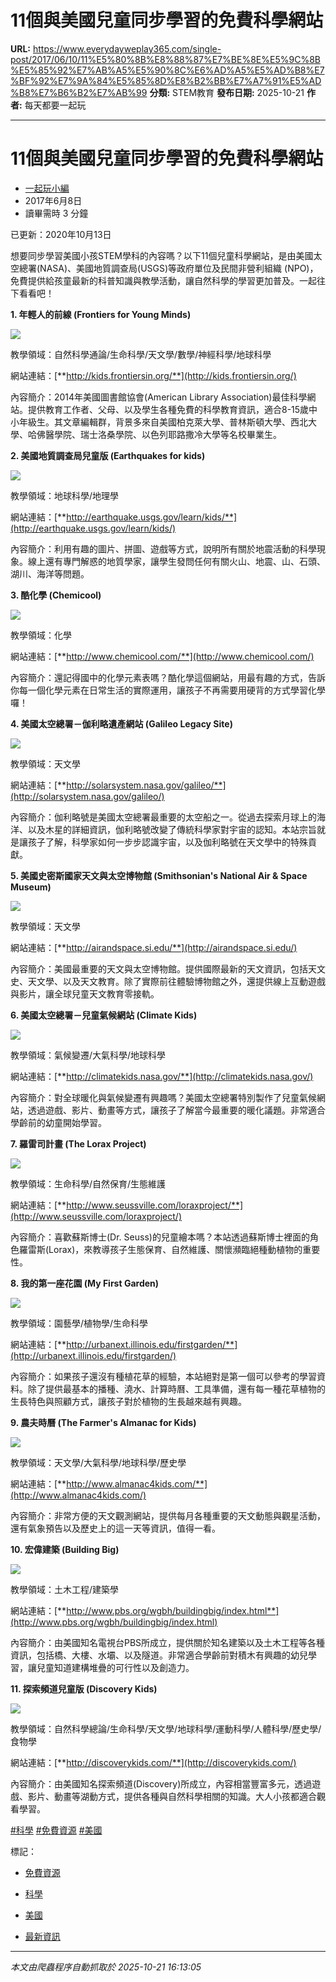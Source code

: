 # 11個與美國兒童同步學習的免費科學網站

**URL:** https://www.everydayweplay365.com/single-post/2017/06/10/11%E5%80%8B%E8%88%87%E7%BE%8E%E5%9C%8B%E5%85%92%E7%AB%A5%E5%90%8C%E6%AD%A5%E5%AD%B8%E7%BF%92%E7%9A%84%E5%85%8D%E8%B2%BB%E7%A7%91%E5%AD%B8%E7%B6%B2%E7%AB%99
**分類:** STEM教育
**發布日期:** 2025-10-21
**作者:** 每天都要一起玩

---

# 11個與美國兒童同步學習的免費科學網站

  * [一起玩小編](https://www.everydayweplay365.com/profile/7ed3b36a-475d-4d3d-b219-ead5fbbcccf1/profile)
  * 2017年6月8日
  * 讀畢需時 3 分鐘



已更新：2020年10月13日

想要同步學習美國小孩STEM學科的內容嗎？以下11個兒童科學網站，是由美國太空總署(NASA)、美國地質調查局(USGS)等政府單位及民間非營利組織 (NPO)，免費提供給孩童最新的科普知識與教學活動，讓自然科學的學習更加普及。一起往下看看吧！

**1\. 年輕人的前線 (Frontiers for Young Minds)**

![](https://static.wixstatic.com/media/d57202_f080402bcbef4b8cbbb2d4273949fb76~mv2.png/v1/fill/w_49,h_19,al_c,q_85,usm_0.66_1.00_0.01,blur_2,enc_avif,quality_auto/d57202_f080402bcbef4b8cbbb2d4273949fb76~mv2.png)

教學領域：自然科學通論/生命科學/天文學/數學/神經科學/地球科學

網站連結：[**http://kids.frontiersin.org/**](http://kids.frontiersin.org/)

內容簡介：2014年美國圖書館協會(American Library Association)最佳科學網站。提供教育工作者、父母、以及學生各種免費的科學教育資訊，適合8-15歲中小年級生。其文章編輯群，背景多來自美國柏克萊大學、普林斯頓大學、西北大學、哈佛醫學院、瑞士洛桑學院、以色列耶路撒冷大學等名校畢業生。

**2\. 美國地質調查局兒童版 (Earthquakes for kids)**

![](https://static.wixstatic.com/media/d57202_75ce607958d9434690ca278bfce03e43~mv2.png/v1/fill/w_122,h_90,al_c,q_85,usm_0.66_1.00_0.01,blur_2,enc_avif,quality_auto/d57202_75ce607958d9434690ca278bfce03e43~mv2.png)

教學領域：地球科學/地理學

網站連結：[**http://earthquake.usgs.gov/learn/kids/**](http://earthquake.usgs.gov/learn/kids/)

內容簡介：利用有趣的圖片、拼圖、遊戲等方式，說明所有關於地震活動的科學現象。線上還有專門解惑的地質學家，讓學生發問任何有關火山、地震、山、石頭、湖川、海洋等問題。

**3\. 酷化學 (Chemicool)**

![](https://static.wixstatic.com/media/d57202_9b9118a1694a43788713fae207597a94~mv2.png/v1/fill/w_75,h_46,al_c,q_85,usm_0.66_1.00_0.01,blur_2,enc_avif,quality_auto/d57202_9b9118a1694a43788713fae207597a94~mv2.png)

教學領域：化學

網站連結：[**http://www.chemicool.com/**](http://www.chemicool.com/)

內容簡介：還記得國中的化學元素表嗎？酷化學這個網站，用最有趣的方式，告訴你每一個化學元素在日常生活的實際運用，讓孩子不再需要用硬背的方式學習化學囉！

**4\. 美國太空總署－伽利略遺產網站 (Galileo Legacy Site)**

![](https://static.wixstatic.com/media/d57202_3a0cffe6e96b4220b4205fabb430cc6d~mv2.png/v1/fill/w_67,h_54,al_c,q_85,usm_0.66_1.00_0.01,blur_2,enc_avif,quality_auto/d57202_3a0cffe6e96b4220b4205fabb430cc6d~mv2.png)

教學領域：天文學

網站連結：[**http://solarsystem.nasa.gov/galileo/**](http://solarsystem.nasa.gov/galileo/)

內容簡介：伽利略號是美國太空總署最重要的太空船之一。從過去探索月球上的海洋、以及木星的詳細資訊，伽利略號改變了傳統科學家對宇宙的認知。本站宗旨就是讓孩子了解，科學家如何一步步認識宇宙，以及伽利略號在天文學中的特殊貢獻。

**5\. 美國史密斯國家天文與太空博物館 (Smithsonian's National Air & Space Museum)**

![](https://static.wixstatic.com/media/d57202_8b582c5561fe4ee08dbd27e92316021f~mv2.png/v1/fill/w_75,h_62,al_c,q_85,usm_0.66_1.00_0.01,blur_2,enc_avif,quality_auto/d57202_8b582c5561fe4ee08dbd27e92316021f~mv2.png)

教學領域：天文學

網站連結：[**http://airandspace.si.edu/**](http://airandspace.si.edu/)

內容簡介：美國最重要的天文與太空博物館。提供國際最新的天文資訊，包括天文史、天文學、以及天文教育。除了實際前往體驗博物館之外，還提供線上互動遊戲與影片，讓全球兒童天文教育零接軌。

**6\. 美國太空總署－兒童氣候網站 (Climate Kids)**

![](https://static.wixstatic.com/media/d57202_e1e7365597a44b499063d265a2d85d90~mv2.png/v1/fill/w_75,h_71,al_c,q_85,usm_0.66_1.00_0.01,blur_2,enc_avif,quality_auto/d57202_e1e7365597a44b499063d265a2d85d90~mv2.png)

教學領域：氣候變遷/大氣科學/地球科學

網站連結：[**http://climatekids.nasa.gov/**](http://climatekids.nasa.gov/)

內容簡介：對全球暖化與氣候變遷有興趣嗎？美國太空總署特別製作了兒童氣候網站，透過遊戲、影片、動畫等方式，讓孩子了解當今最重要的暖化議題。非常適合學齡前的幼童開始學習。

**7\. 羅雷司計畫 (The Lorax Project)**

![](https://static.wixstatic.com/media/d57202_4cc9761c23ba4f96a0af0fad589d3710~mv2.png/v1/fill/w_75,h_61,al_c,q_85,usm_0.66_1.00_0.01,blur_2,enc_avif,quality_auto/d57202_4cc9761c23ba4f96a0af0fad589d3710~mv2.png)

教學領域：生命科學/自然保育/生態維護

網站連結：[**http://www.seussville.com/loraxproject/**](http://www.seussville.com/loraxproject/)

內容簡介：喜歡蘇斯博士(Dr. Seuss)的兒童繪本嗎？本站透過蘇斯博士裡面的角色羅雷斯(Lorax)，來教導孩子生態保育、自然維護、關懷瀕臨絕種動植物的重要性。

**8\. 我的第一座花園 (My First Garden)**

![](https://static.wixstatic.com/media/d57202_455d838381c242e5a26d327a8b08e74d~mv2.png/v1/fill/w_75,h_52,al_c,q_85,usm_0.66_1.00_0.01,blur_2,enc_avif,quality_auto/d57202_455d838381c242e5a26d327a8b08e74d~mv2.png)

教學領域：園藝學/植物學/生命科學

網站連結：[**http://urbanext.illinois.edu/firstgarden/**](http://urbanext.illinois.edu/firstgarden/)

內容簡介：如果孩子還沒有種植花草的經驗，本站絕對是第一個可以參考的學習資料。除了提供最基本的播種、澆水、計算時曆、工具準備，還有每一種花草植物的生長特色與照顧方式，讓孩子對於植物的生長越來越有興趣。

**9\. 農夫時曆 (The Farmer's Almanac for Kids)**

![](https://static.wixstatic.com/media/d57202_f34a31c39fcb47098e42a6e3cfedcd93~mv2.png/v1/fill/w_75,h_46,al_c,q_85,usm_0.66_1.00_0.01,blur_2,enc_avif,quality_auto/d57202_f34a31c39fcb47098e42a6e3cfedcd93~mv2.png)

教學領域：天文學/大氣科學/地球科學/歷史學

網站連結：[**http://www.almanac4kids.com/**](http://www.almanac4kids.com/)

內容簡介：非常方便的天文觀測網站，提供每月各種重要的天文動態與觀星活動，還有氣象預告以及歷史上的這一天等資訊，值得一看。

**10\. 宏偉建築 (Building Big)**

![](https://static.wixstatic.com/media/d57202_c7c1dcf2b0ce4468a41c3a8b2e1eac84~mv2.png/v1/fill/w_75,h_43,al_c,q_85,usm_0.66_1.00_0.01,blur_2,enc_avif,quality_auto/d57202_c7c1dcf2b0ce4468a41c3a8b2e1eac84~mv2.png)

教學領域：土木工程/建築學

網站連結：[**http://www.pbs.org/wgbh/buildingbig/index.html**](http://www.pbs.org/wgbh/buildingbig/index.html)

內容簡介：由美國知名電視台PBS所成立，提供關於知名建築以及土木工程等各種資訊，包括橋、大樓、水壩、以及隧道。非常適合學齡前對積木有興趣的幼兒學習，讓兒童知道建構堆疊的可行性以及創造力。

**11\. 探索頻道兒童版 (Discovery Kids)**

![](https://static.wixstatic.com/media/d57202_5db5ef3cca9e44f9bdc2f3ea59555b57~mv2.png/v1/fill/w_75,h_43,al_c,q_85,usm_0.66_1.00_0.01,blur_2,enc_avif,quality_auto/d57202_5db5ef3cca9e44f9bdc2f3ea59555b57~mv2.png)

教學領域：自然科學總論/生命科學/天文學/地球科學/運動科學/人體科學/歷史學/食物學

網站連結：[**http://discoverykids.com/**](http://discoverykids.com/)

內容簡介：由美國知名探索頻道(Discovery)所成立，內容相當豐富多元，透過遊戲、影片、動畫等湖動方式，提供各種與自然科學相關的知識。大人小孩都適合觀看學習。

[#科學](https://www.everydayweplay365.com/home/hashtags/科學) [#免費資源](https://www.everydayweplay365.com/home/hashtags/免費資源) [#美國](https://www.everydayweplay365.com/home/hashtags/美國)

標記：

  * [免費資源](https://www.everydayweplay365.com/home/tags/免費資源)
  * [科學](https://www.everydayweplay365.com/home/tags/科學)
  * [美國](https://www.everydayweplay365.com/home/tags/美國)



  * [最新資訊](https://www.everydayweplay365.com/home/categories/最新資訊)




---

*本文由爬蟲程序自動抓取於 2025-10-21 16:13:05*
